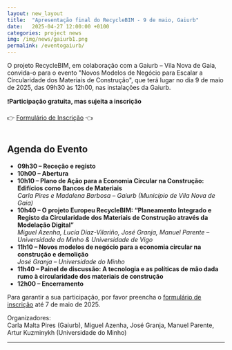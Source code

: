 ```yaml
---
layout: new_layout
title:  "Apresentação final do RecycleBIM - 9 de maio, Gaiurb"
date:   2025-04-27 12:00:00 +0100 
categories: project news
img: /img/news/gaiurb1.png
permalink: /eventogaiurb/
---
```


O projeto RecycleBIM, em colaboração com a Gaiurb – Vila Nova de Gaia, convida-o para o evento "Novos Modelos de Negócio para Escalar a Circularidade dos Materiais de Construção", que terá lugar no dia 9 de maio de 2025, das 09h30 às 12h00, nas instalações da Gaiurb.

 
❗️**Participação gratuita, mas sujeita a inscrição** 
<div class="d-grid gap-2 d-md-block py-3 py-md-3 py-md-0">
👉  <a href="https://docs.google.com/forms/d/e/1FAIpQLSdj1LLfN3tBtwubsCxiSGBzQ-OuQX0zrWG6L1r-2WdNFRywbA/viewform" class="btn btn-success px-2 py-2 fs-5">Formulário de Inscrição</a>  👈              
</div>
<br>

## Agenda do Evento

- **09h30 – Receção e registo**  
- **10h00 – Abertura**  
- **10h10 – Plano de Ação para a Economia Circular na Construção: Edifícios como Bancos de Materiais**  
  _Carla Pires e Madalena Barbosa – Gaiurb (Município de Vila Nova de Gaia)_  
- **10h40 – O projeto Europeu RecycleBIM: “Planeamento Integrado e Registo da Circularidade dos Materiais de Construção através da Modelação Digital”**  
  _Miguel Azenha, Lucía Díaz-Vilariño, José Granja, Manuel Parente – Universidade do Minho & Universidade de Vigo_  
- **11h10 – Novos modelos de negócio para a economia circular na construção e demolição**  
  _José Granja – Universidade do Minho_  
- **11h40 – Painel de discussão: A tecnologia e as políticas de mão dada rumo à circularidade dos materiais de construção**  
- **12h00 – Encerramento**  


Para garantir a sua participação, por favor preencha o <a href = "https://docs.google.com/forms/d/e/1FAIpQLSdj1LLfN3tBtwubsCxiSGBzQ-OuQX0zrWG6L1r-2WdNFRywbA/viewform?usp=header"> formulário de inscrição</a> até 7 de maio de 2025.

Organizadores:  
Carla Malta Pires (Gaiurb), Miguel Azenha, José Granja, Manuel Parente, Artur Kuzminykh (Universidade do Minho)



---


